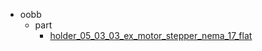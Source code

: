 * oobb
  * part
    * [holder_05_03_03_ex_motor_stepper_nema_17_flat](oobb/part/holder_05_03_03_ex_motor_stepper_nema_17_flat)
